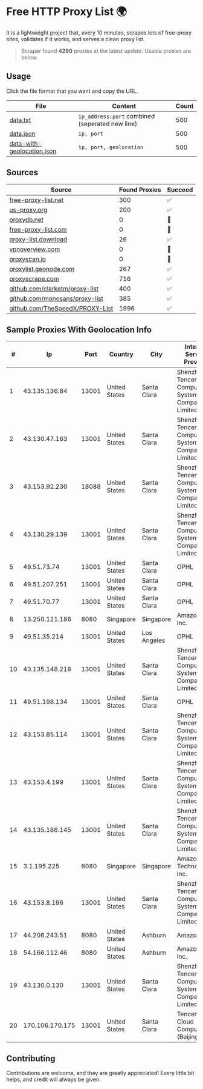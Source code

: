 
# Free HTTP Proxy List 🌍

It is a lightweight project that, every 10 minutes, scrapes lots of free-proxy sites, validates if it works, and serves a clean proxy list.


> Scraper found **4290** proxies at the latest update. Usable proxies are below.

## Usage

Click the file format that you want and copy the URL.


|File|Content|Count|
|----|-------|-----|
|[data.txt](https://raw.githubusercontent.com/themiralay/Proxy-List-World/master/data.txt)|`ip_address:port` combined (seperated new line)|500|
|[data.json](https://raw.githubusercontent.com/themiralay/Proxy-List-World/master/data.json)|`ip, port`|500|
|[data-with-geolocation.json](https://raw.githubusercontent.com/themiralay/Proxy-List-World/master/data-with-geolocation.json)|`ip, port, geolocation`|500|

## Sources

|Source|Found Proxies|Succeed|
|------|-------------|-------|
|[free-proxy-list.net](https://free-proxy-list.net)|300|✅|
|[us-proxy.org](https://www.us-proxy.org)|200|✅|
|[proxydb.net](http://proxydb.net)|0|🚫|
|[free-proxy-list.com](https://free-proxy-list.com/?page=&port=&type%5B%5D=http&type%5B%5D=https&up_time=0&search=Search)|0|🚫|
|[proxy-list.download](https://www.proxy-list.download/HTTP)|26|✅|
|[vpnoverview.com](https://vpnoverview.com/privacy/anonymous-browsing/free-proxy-servers)|0|🚫|
|[proxyscan.io](https://www.proxyscan.io)|0|🚫|
|[proxylist.geonode.com](https://proxylist.geonode.com/api/proxy-list?limit=300&page=1&sort_by=lastChecked&sort_type=desc&protocols=http,https)|267|✅|
|[proxyscrape.com](https://api.proxyscrape.com/v2/?request=displayproxies&protocol=http&timeout=10000&country=all&ssl=all&anonymity=all)|716|✅|
|[github.com/clarketm/proxy-list](https://raw.githubusercontent.com/clarketm/proxy-list/master/proxy-list-raw.txt)|400|✅|
|[github.com/monosans/proxy-list](https://raw.githubusercontent.com/monosans/proxy-list/main/proxies/http.txt)|385|✅|
|[github.com/TheSpeedX/PROXY-List](https://raw.githubusercontent.com/TheSpeedX/PROXY-List/master/http.txt)|1996|✅|


## Sample Proxies With Geolocation Info

|#|Ip|Port|Country|City|Internet Service Provider|
|-|--|----|-------|----|-------------------------|
|1|43.135.136.84|13001|United States|Santa Clara|Shenzhen Tencent Computer Systems Company Limited|
|2|43.130.47.163|13001|United States|Santa Clara|Shenzhen Tencent Computer Systems Company Limited|
|3|43.153.92.230|18088|United States|Santa Clara|Shenzhen Tencent Computer Systems Company Limited|
|4|43.130.29.139|13001|United States|Santa Clara|Shenzhen Tencent Computer Systems Company Limited|
|5|49.51.73.74|13001|United States|Santa Clara|OPHL|
|6|49.51.207.251|13001|United States|Santa Clara|OPHL|
|7|49.51.70.77|13001|United States|Santa Clara|OPHL|
|8|13.250.121.186|8080|Singapore|Singapore|Amazon.com, Inc.|
|9|49.51.35.214|13001|United States|Los Angeles|OPHL|
|10|43.135.148.218|13001|United States|Santa Clara|Shenzhen Tencent Computer Systems Company Limited|
|11|49.51.198.134|13001|United States|Santa Clara|OPHL|
|12|43.153.85.114|13001|United States|Santa Clara|Shenzhen Tencent Computer Systems Company Limited|
|13|43.153.4.199|13001|United States|Santa Clara|Shenzhen Tencent Computer Systems Company Limited|
|14|43.135.186.145|13001|United States|Santa Clara|Shenzhen Tencent Computer Systems Company Limited|
|15|3.1.195.225|8080|Singapore|Singapore|Amazon Technologies Inc.|
|16|43.153.8.196|13001|United States|Santa Clara|Shenzhen Tencent Computer Systems Company Limited|
|17|44.206.243.51|8080|United States|Ashburn|Amazon.com|
|18|54.166.112.46|8080|United States|Ashburn|Amazon.com, Inc.|
|19|43.130.0.130|13001|United States|Santa Clara|Shenzhen Tencent Computer Systems Company Limited|
|20|170.106.170.175|13001|United States|Santa Clara|Tencent Cloud Computing (Beijing) Co|



## Contributing

Contributions are welcome, and they are greatly appreciated! Every
little bit helps, and credit will always be given.

